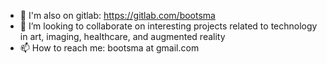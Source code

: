 - 👀 I'm also on gitlab: https://gitlab.com/bootsma
- 💞️ I’m looking to collaborate on interesting projects related to technology in art, imaging, healthcare, and augmented reality
- 📫 How to reach me: bootsma at gmail.com

<!---
bootsma/bootsma is a ✨ special ✨ repository because its `README.md` (this file) appears on your GitHub profile.
You can click the Preview link to take a look at your changes.
--->
